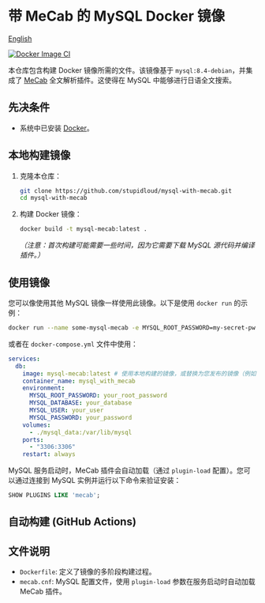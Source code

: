 # 带 MeCab 的 MySQL Docker 镜像

[English](README.md)

[![Docker Image CI](https://github.com/stupidloud/mysql-with-mecab/actions/workflows/docker-publish.yml/badge.svg)](https://github.com/stupidloud/mysql-with-mecab/actions/workflows/docker-publish.yml)

本仓库包含构建 Docker 镜像所需的文件。该镜像基于 `mysql:8.4-debian`，并集成了 [MeCab](https://taku910.github.io/mecab/) 全文解析插件。这使得在 MySQL 中能够进行日语全文搜索。
## 先决条件

*   系统中已安装 [Docker](https://docs.docker.com/get-docker/)。

## 本地构建镜像

1.  克隆本仓库：
    ```bash
    git clone https://github.com/stupidloud/mysql-with-mecab.git
    cd mysql-with-mecab
    ```
2.  构建 Docker 镜像：
    ```bash
    docker build -t mysql-mecab:latest .
    ```
    *（注意：首次构建可能需要一些时间，因为它需要下载 MySQL 源代码并编译插件。）*

## 使用镜像

您可以像使用其他 MySQL 镜像一样使用此镜像。以下是使用 `docker run` 的示例：

```bash
docker run --name some-mysql-mecab -e MYSQL_ROOT_PASSWORD=my-secret-pw -d mysql-mecab:latest
```

或者在 `docker-compose.yml` 文件中使用：

```yaml
services:
  db:
    image: mysql-mecab:latest # 使用本地构建的镜像，或替换为您发布的镜像（例如：your-dockerhub-username/mysql-mecab:latest）
    container_name: mysql_with_mecab
    environment:
      MYSQL_ROOT_PASSWORD: your_root_password
      MYSQL_DATABASE: your_database
      MYSQL_USER: your_user
      MYSQL_PASSWORD: your_password
    volumes:
      - ./mysql_data:/var/lib/mysql
    ports:
      - "3306:3306"
    restart: always
```

MySQL 服务启动时，MeCab 插件会自动加载（通过 `plugin-load` 配置）。您可以通过连接到 MySQL 实例并运行以下命令来验证安装：

```sql
SHOW PLUGINS LIKE 'mecab';
```

## 自动构建 (GitHub Actions)

## 文件说明

*   `Dockerfile`: 定义了镜像的多阶段构建过程。
*   `mecab.cnf`: MySQL 配置文件，使用 `plugin-load` 参数在服务启动时自动加载 MeCab 插件。
